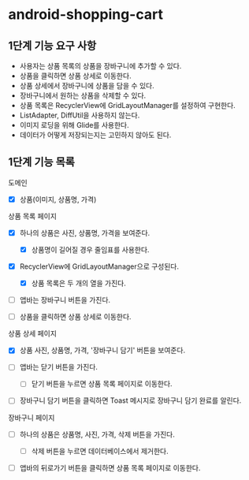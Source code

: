 # android-shopping-cart

## 1단계 기능 요구 사항
- 사용자는 상품 목록의 상품을 장바구니에 추가할 수 있다.
- 상품을 클릭하면 상품 상세로 이동한다.
- 상품 상세에서 장바구니에 상품을 담을 수 있다.
- 장바구니에서 원하는 상품을 삭제할 수 있다.
- 상품 목록은 RecyclerView에 GridLayoutManager를 설정하여 구현한다.
- ListAdapter, DiffUtil을 사용하지 않는다.
- 이미지 로딩을 위해 Glide를 사용한다.
- 데이터가 어떻게 저장되는지는 고민하지 않아도 된다.

## 1단계 기능 목록
도메인 
  - [x] 상품(이미지, 상품명, 가격) 

상품 목록 페이지
- [x] 하나의 상품은 사진, 상품명, 가격을 보여준다.
  - [x] 상품명이 길어질 경우 줄임표를 사용한다.
- [x] RecyclerView에 GridLayoutManager으로 구성된다.
  - [x] 상품 목록은 두 개의 열을 가진다.
- [ ] 앱바는 장바구니 버튼을 가진다.
- [ ] 상품을 클릭하면 상품 상세로 이동한다.


상품 상세 페이지
- [x] 상품 사진, 상품명, 가격, '장바구니 담기' 버튼을 보여준다.
- [ ] 앱바는 닫기 버튼을 가진다.
  - [ ] 닫기 버튼을 누르면 상품 목록 페이지로 이동한다.
- [ ] 장바구니 담기 버튼을 클릭하면 Toast 메시지로 장바구니 담기 완료를 알린다.


장바구니 페이지
- [ ] 하나의 상품은 상품명, 사진, 가격, 삭제 버튼을 가진다.
  - [ ] 삭제 버튼을 누르면 데이터베이스에서 제거한다.
- [ ] 앱바의 뒤로가기 버튼을 클릭하면 상품 목록 페이지로 이동한다.

